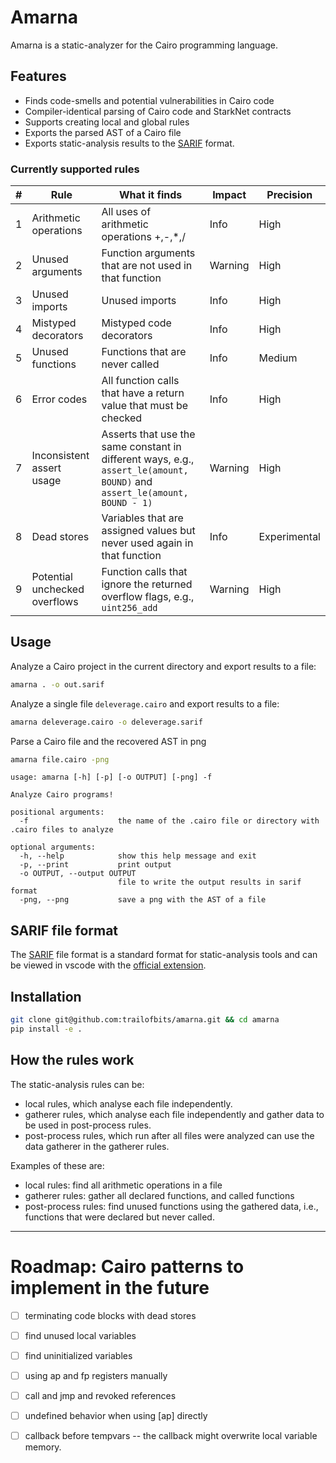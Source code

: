 # Amarna

Amarna is a static-analyzer for the Cairo programming language.

## Features
 - Finds code-smells and potential vulnerabilities in Cairo code
 - Compiler-identical parsing of Cairo code and StarkNet contracts
 - Supports creating local and global rules
 - Exports the parsed AST of a Cairo file
 - Exports static-analysis results to the [SARIF](https://sarifweb.azurewebsites.net/) format.


### Currently supported rules

| #   | Rule                          | What it finds                                                                                                             | Impact  | Precision    |
| --- | ----------------------------- | ------------------------------------------------------------------------------------------------------------------------- | ------- | ------------ |
| 1   | Arithmetic operations         | All uses of arithmetic operations +,-,*,/                                                                                 | Info    | High         |
| 2   | Unused arguments              | Function arguments that are not used in that function                                                                     | Warning | High         |
| 3   | Unused imports                | Unused imports                                                                                                            | Info    | High         |
| 4   | Mistyped decorators           | Mistyped code decorators                                                                                                  | Info    | High         |
| 5   | Unused functions              | Functions that are never called                                                                                           | Info    | Medium       |
| 6   | Error codes                   | All function calls that have a return value that must be checked                                                          | Info    | High         |
| 7   | Inconsistent assert usage     | Asserts that use the same constant in different ways, e.g., `assert_le(amount, BOUND)` and `assert_le(amount, BOUND - 1)` | Warning | High         |
| 8   | Dead stores                   | Variables that are assigned values but never used again in that function                                                  | Info    | Experimental |
| 9   | Potential unchecked overflows | Function calls that ignore the returned overflow flags, e.g., `uint256_add`                                               | Warning | High         |



## Usage
Analyze a Cairo project in the current directory and export results to a file:
 ```bash
 amarna . -o out.sarif
 ```

Analyze a single file `deleverage.cairo` and export results to a file:
 ```bash
 amarna deleverage.cairo -o deleverage.sarif
 ```

Parse a Cairo file and the recovered AST in png
 ```bash
 amarna file.cairo -png
 ```

```
usage: amarna [-h] [-p] [-o OUTPUT] [-png] -f

Analyze Cairo programs!

positional arguments:
  -f                    the name of the .cairo file or directory with .cairo files to analyze

optional arguments:
  -h, --help            show this help message and exit
  -p, --print           print output
  -o OUTPUT, --output OUTPUT
                        file to write the output results in sarif format
  -png, --png           save a png with the AST of a file
```

## SARIF file format
The [SARIF](https://sarifweb.azurewebsites.net/) file format is a standard format for static-analysis tools and can be viewed in vscode with the [official extension](https://github.com/Microsoft/sarif-vscode-extension/).


## Installation
```bash
git clone git@github.com:trailofbits/amarna.git && cd amarna
pip install -e .
```


## How the rules work
The static-analysis rules can be:
   - local rules, which analyse each file independently.
   - gatherer rules, which analyse each file independently and gather data to be used in post-process rules.
   - post-process rules, which run after all files were analyzed can use the data gatherer in the gatherer rules.

Examples of these are:
 - local rules: find all arithmetic operations in a file
 - gatherer rules: gather all declared functions, and called functions
 - post-process rules: find unused functions using the gathered data, i.e., functions that were declared but never called.

----

# Roadmap: Cairo patterns to implement in the future
 - [ ] terminating code blocks with dead stores
 - [ ] find unused local variables
 - [ ] find uninitialized variables

 - [ ] using ap and fp registers manually
 - [ ] call and jmp and revoked references
 - [ ] undefined behavior when using [ap] directly
 - [ ] callback before tempvars -- the callback might overwrite local variable memory.


